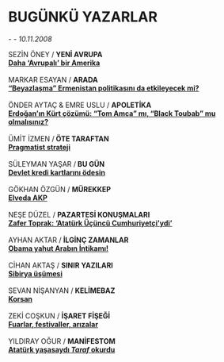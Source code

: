 # BUGÜNKÜ YAZARLAR

*- - 10.11.2008*

<div class="taraf_structure_2col_1zq">
<div class="margen_n">



 <p></p><p>SEZİN ÖNEY /<b> YENİ AVRUPA<br/></b><b><a class="" href="http://77.79.81.230/makale/2613.htm" target=""><b>Daha ‘Avrupalı’ bir Amerika</b></a></b> <br/><br/>MARKAR ESAYAN / <b>ARADA<br/></b><b><a class="" href="http://77.79.81.230/makale/2612.htm" target=""><b>“Beyazlaşma” Ermenistan politikasını da etkileyecek mi?</b></a></b> <br/><br/>ÖNDER AYTAÇ &amp; EMRE USLU / <b>APOLETİKA<br/></b><b><a class="" href="http://77.79.81.230/makale/2615.htm" target=""><b>Erdoğan’ın Kürt çözümü: “Tom Amca” mı, “</b><b>Black Toubab” mu olmalısınız?</b></a></b> <br/><br/>ÜMİT İZMEN /<b> ÖTE TARAFTAN<br/></b><b><a class="" href="http://77.79.81.230/makale/2611.htm" target=""><b>Pragmatist strateji</b></a></b> <br/><br/>SÜLEYMAN YAŞAR /<b> BU GÜN<br/></b><b><a class="" href="http://77.79.81.230/makale/2609.htm" target=""><b>Devlet kredi kartlarını ödesin</b></a><br/><br/></b>GÖKHAN ÖZGÜN / <b>MÜREKKEP<br/></b><b><a class="" href="http://77.79.81.230/makale/2606.htm" target=""><b>Elveda AKP</b></a><br/><br/></b>NEŞE DÜZEL / <b>PAZARTESİ KONUŞMALARI<br/></b><b><a class="" href="http://77.79.81.230/makale/2605.htm" target=""><b>Zafer Toprak: ‘Atatürk Üçüncü Cumhuriyetçi’ydi’</b></a></b> <br/><br/>AYHAN AKTAR / <b>İLGİNÇ ZAMANLAR<br/></b><b><a class="" href="http://77.79.81.230/makale/2608.htm" target=""><b>Obama yahut Arabın İntikamı!</b></a></b> <br/><br/>CİHAN AKTAŞ / <b>SINIR YAZILARI<br/></b><b><a class="" href="http://77.79.81.230/makale/2610.htm" target=""><b>Sibirya üşümesi</b></a></b> <br/><br/>SEVAN NİŞANYAN /<b> KELİMEBAZ<br/></b><b><a class="" href="http://77.79.81.230/makale/2614.htm" target=""><b>Korsan</b></a><br/><br/></b>ZEKİ COŞKUN / <b>İŞARET FİŞEĞİ<br/></b><b><a class="" href="http://77.79.81.230/makale/2616.htm" target=""><b>Fuarlar, festivaller, arızalar</b></a><br/><br/></b>YILDIRAY OĞUR / <b>MANİFESTOM<br/></b><b><a class="" href="http://77.79.81.230/makale/2607.htm" target=""><b>Atatürk yaşasaydı <i>Taraf</i> okurdu</b></a></b></p><br/>
<p><strong></strong> </p>

<br/>


<div id="taraf_not">
</div>

</div>


</div>
